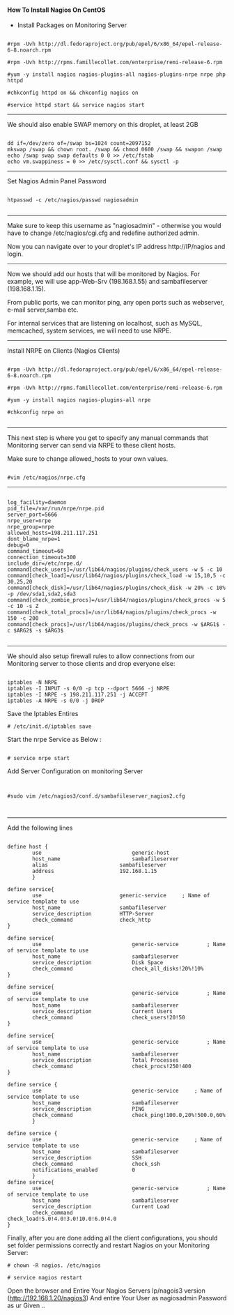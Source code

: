 #### How To Install Nagios On CentOS 


* Install Packages on Monitoring Server


```

#rpm -Uvh http://dl.fedoraproject.org/pub/epel/6/x86_64/epel-release-6-8.noarch.rpm

#rpm -Uvh http://rpms.famillecollet.com/enterprise/remi-release-6.rpm

#yum -y install nagios nagios-plugins-all nagios-plugins-nrpe nrpe php httpd

#chkconfig httpd on && chkconfig nagios on

#service httpd start && service nagios start

```

----------------------------------------------------------


We should also enable SWAP memory on this droplet, at least 2GB



```

dd if=/dev/zero of=/swap bs=1024 count=2097152
mkswap /swap && chown root. /swap && chmod 0600 /swap && swapon /swap
echo /swap swap swap defaults 0 0 >> /etc/fstab
echo vm.swappiness = 0 >> /etc/sysctl.conf && sysctl -p

```


----------------------------------------------------------


Set Nagios Admin Panel Password


```

htpasswd -c /etc/nagios/passwd nagiosadmin


```

----------------------------------------------------------


Make sure to keep this username as "nagiosadmin" - otherwise you would have to change /etc/nagios/cgi.cfg and redefine authorized admin.

Now you can navigate over to your droplet's IP address http://IP/nagios and login.


----------------------------------------------------------


Now we should add our hosts that will be monitored by Nagios. For example, we will use app-Web-Srv (198.168.1.55) and sambafileserver (198.168.1.15).

From public ports, we can monitor ping, any open ports such as webserver, e-mail server,samba etc.

For internal services that are listening on localhost, such as MySQL, memcached, system services, we will need to use NRPE.


----------------------------------------------------------


Install NRPE on Clients (Nagios Clients)


```

#rpm -Uvh http://dl.fedoraproject.org/pub/epel/6/x86_64/epel-release-6-8.noarch.rpm

#rpm -Uvh http://rpms.famillecollet.com/enterprise/remi-release-6.rpm

#yum -y install nagios nagios-plugins-all nrpe

#chkconfig nrpe on


```

-------------------------------------------------------------------------

This next step is where you get to specify any manual commands that Monitoring server 
can send via NRPE to these client hosts.

Make sure to change allowed_hosts to your own values. 

```

#vim /etc/nagios/nrpe.cfg

```

-------------------------------------------------------------------------

```

log_facility=daemon
pid_file=/var/run/nrpe/nrpe.pid
server_port=5666
nrpe_user=nrpe
nrpe_group=nrpe
allowed_hosts=198.211.117.251
dont_blame_nrpe=1
debug=0
command_timeout=60
connection_timeout=300
include_dir=/etc/nrpe.d/
command[check_users]=/usr/lib64/nagios/plugins/check_users -w 5 -c 10
command[check_load]=/usr/lib64/nagios/plugins/check_load -w 15,10,5 -c 30,25,20
command[check_disk]=/usr/lib64/nagios/plugins/check_disk -w 20% -c 10% -p /dev/sda1,sda2,sda3
command[check_zombie_procs]=/usr/lib64/nagios/plugins/check_procs -w 5 -c 10 -s Z
command[check_total_procs]=/usr/lib64/nagios/plugins/check_procs -w 150 -c 200
command[check_procs]=/usr/lib64/nagios/plugins/check_procs -w $ARG1$ -c $ARG2$ -s $ARG3$


```

-------------------------------------------------------------------------

We should also setup firewall rules to allow connections from our 
Monitoring server to those clients and drop everyone else:


```

iptables -N NRPE
iptables -I INPUT -s 0/0 -p tcp --dport 5666 -j NRPE
iptables -I NRPE -s 198.211.117.251 -j ACCEPT
iptables -A NRPE -s 0/0 -j DROP

```

Save the Iptables Entires


```
# /etc/init.d/iptables save

```


Start the nrpe Service as Below :

```

# service nrpe start

```


Add Server Configuration on monitoring Server 

```


#sudo vim /etc/nagios3/conf.d/sambafileserver_nagios2.cfg



```

-------------------------------------------------------------------------



Add the following lines



```

define host {
        use                   	        generic-host
        host_name              	        sambafileserver
        alias                   	sambafileserver
        address                 	192.168.1.15
        }

define service{
        use                     	generic-service		; Name of service template to use
        host_name               	sambafileserver
        service_description     	HTTP-Server
        check_command           	check_http
}

define service{
        use                             generic-service         ; Name of service template to use
        host_name                       sambafileserver
        service_description             Disk Space
        check_command                   check_all_disks!20%!10%
}

define service{
        use                             generic-service         ; Name of service template to use
        host_name                       sambafileserver
        service_description             Current Users
        check_command                   check_users!20!50
}

define service{
        use                             generic-service         ; Name of service template to use
        host_name                       sambafileserver
        service_description             Total Processes
        check_command                   check_procs!250!400
}

define service {
        use                             generic-service		; Name of service template to use
        host_name                       sambafileserver
        service_description             PING
        check_command                   check_ping!100.0,20%!500.0,60%
        }

define service {
        use                             generic-service		; Name of service template to use
        host_name                       sambafileserver
        service_description             SSH
        check_command                   check_ssh
        notifications_enabled           0
        }
define service{
        use                             generic-service         ; Name of service template to use
        host_name                       sambafileserver
        service_description             Current Load
        check_command                   check_load!5.0!4.0!3.0!10.0!6.0!4.0
}

```

Finally, after you are done adding all the client configurations, 
you should set folder permissions correctly and restart Nagios on your Monitoring Server:


```
# chown -R nagios. /etc/nagios

# service nagios restart

```


Open the browser and Entire Your Nagios Servers Ip/nagois3 version  (http://192.168.1.20/nagios3)
And entire Your User as nagiosadmin
                Password as ur Given .. 


